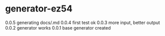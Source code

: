 # generator-ez54

0.0.5 generating docs/<module>.md
0.0.4 first test ok
0.0.3 more input, better output
0.0.2 generator works
0.0.1 base generator created
